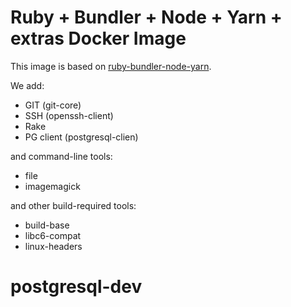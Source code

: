 # Ruby + Bundler + Node + Yarn + extras Docker Image

This image is based on [ruby-bundler-node-yarn](https://github.com/leikir/docker-ruby-bundler-node-yarn).

We add:
* GIT (git-core)
* SSH (openssh-client)
* Rake
* PG client (postgresql-clien)

and command-line tools:
* file
* imagemagick

and other build-required tools:
* build-base
* libc6-compat
* linux-headers
# postgresql-dev
